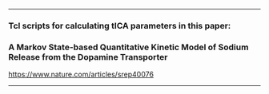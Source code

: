 
<html>
<title>
Analysing Molecular Dynamics Simulations
</title>
<body>
<!-- <BODY BGCOLOR="FFFFFF"> -->

<!-- <CENTER><IMG SRC="clouds.jpg" ALIGN="BOTTOM"> </CENTER> -->

<hr>

<h3/>Tcl scripts for calculating tICA parameters in this paper:</h3>
<h3/>A Markov State-based Quantitative Kinetic Model of Sodium Release from the Dopamine Transporter</h3>
<a href="https://www.nature.com/articles/srep40076">https://www.nature.com/articles/srep40076</a>

<hr>

<!-- </BODY> -->
</body>
</html>

